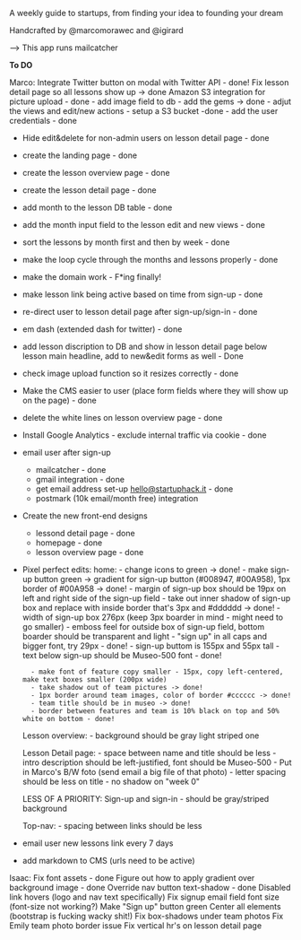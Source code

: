 A weekly guide to startups, from finding your idea to founding your dream

Handcrafted by @marcomorawec and @igirard

--> This app runs mailcatcher

__To DO__

Marco:
Integrate Twitter button on modal with Twitter API - done!
Fix lesson detail page so all lessons show up -> done
Amazon S3 integration for picture upload - done
	- add image field to db
	- add the gems -> done
	- adjut the views and edit/new actions
	- setup a S3 bucket -done
	- add the user credentials - done
- Hide edit&delete for non-admin users on lesson detail page - done
- create the landing page - done
- create the lesson overview page - done
- create the lesson detail page - done
- add month to the lesson DB table - done
- add the month input field to the lesson edit and new views - done
- sort the lessons by month first and then by week - done
- make the loop cycle through the months and lessons properly - done
- make the domain work - F*ing finally!
- make lesson link being active based on time from sign-up - done
- re-direct user to lesson detail page after sign-up/sign-in - done
- em dash (extended dash for twitter) - done
- add lesson discription to DB and show in lesson detail page below lesson main headline, add to new&edit forms as well - Done
- check image upload function so it resizes correctly - done
- Make the CMS easier to user (place form fields where they will show up on the page) - done
- delete the white lines on lesson overview page - done
- Install Google Analytics - exclude internal traffic via cookie - done

- email user after sign-up
	- mailcatcher - done
	- gmail integration - done 
	- get email address set-up hello@startuphack.it - done
	- postmark (10k email/month free) integration

- Create the new front-end designs
	- lessond detail page - done
	- homepage - done
	- lesson overview page - done

- Pixel perfect edits:
	home:
		- change icons to green -> done!
		- make sign-up button green -> gradient for sign-up button (#008947, #00A958), 1px border of #00A958 -> done!
		- margin of sign-up box should be 19px on left and right side of the sign-up field
		- take out inner shadow of sign-up box and replace with inside border that's 3px and #dddddd -> done!
		- width of sign-up box 276px (keep 3px boarder in mind - might need to go smaller)
		- emboss feel for outside box of sign-up field, bottom boarder should be transparent and light
		- "sign up" in all caps and bigger font, try 29px - done!
		- sign-up buttom is 155px and 55px tall
		- text below sign-up should be Museo-500 font - done!

		- make font of feature copy smaller - 15px, copy left-centered, make text boxes smaller (200px wide)
		- take shadow out of team pictures -> done!
		- 1px border around team images, color of border #cccccc -> done!
		- team title should be in museo -> done!
		- border between features and team is 10% black on top and 50% white on bottom - done!

	Lesson overview:
		- background should be gray light striped one

	Lesson Detail page:
		- space between name and title should be less
		- intro description should be left-justified, font should be Museo-500
		- Put in Marco's B/W foto (send email a big file of that photo)
		- letter spacing should be less on title
		- no shadow on "week 0"

	LESS OF A PRIORITY:
	Sign-up and sign-in
		- should be gray/striped background

	Top-nav:
		- spacing between links should be less


- email user new lessons link every 7 days
- add markdown to CMS (urls need to be active)



Isaac:
Fix font assets - done
Figure out how to apply gradient over background image - done
Override nav button text-shadow - done
Disabled link hovers (logo and nav text specifically)
Fix signup email field font size (font-size not working?)
Make "Sign up" button green
Center all elements (bootstrap is fucking wacky shit!)
Fix box-shadows under team photos
Fix Emily team photo border issue
Fix vertical hr's on lesson detail page